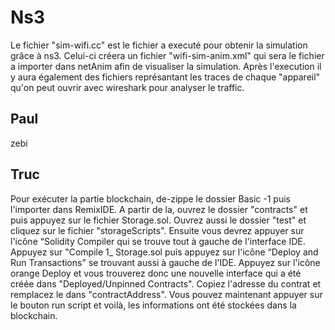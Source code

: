 
# Ns3

Le fichier "sim-wifi.cc" est le fichier a executé pour obtenir la simulation grâce à ns3. Celui-ci créera un fichier "wifi-sim-anim.xml" qui sera le fichier a importer dans netAnim afin de visualiser la simulation. Après l'execution il y aura également des fichiers représantant les traces de chaque "appareil" qu'on peut ouvrir avec wireshark pour analyser le traffic.


## Paul

zebi


## Truc

Pour exécuter la partie blockchain, de-zippe le dossier Basic -1 puis l'importer dans RemixIDE. A partir de la, ouvrez le dossier "contracts" et puis appuyez sur le fichier Storage.sol. Ouvrez aussi le dossier "test" et cliquez sur le fichier "storageScripts". Ensuite vous devrez appuyer sur l'icône “Solidity Compiler qui se trouve tout à gauche de l'interface IDE. Appuyez sur "Compile 1_ Storage.sol puis appuyez sur l'icône “Deploy and Run Transactions" se trouvant aussi à gauche de l'IDE. Appuyez sur l'icône orange Deploy et vous trouverez donc une nouvelle interface qui a été créée dans "Deployed/Unpinned Contracts". Copiez l'adresse du contrat et remplacez le dans "contractAddress". Vous pouvez maintenant appuyer sur le bouton run script et voilà, les informations ont été stockées dans la blockchain.

